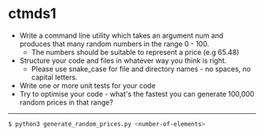 # ctmds1

- Write a command line utility which takes an argument num and produces that many random numbers in the range 0 - 100.
  - The numbers should be suitable to represent a price (e.g 65.48)
- Structure your code and files in whatever way you think is right.
  - Please use snake_case for file and directory names - no spaces, no capital letters.
- Write one or more unit tests for your code
- Try to optimise your code - what's the fastest you can generate 100,000 random prices in that range?


-------

```bash
$ python3 generate_random_prices.py <number-of-elements>
```